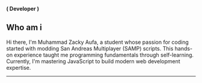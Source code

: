 **( Developer )**

## Who am i

Hi there, I'm Muhammad Zacky Aufa, a student whose passion for coding started with modding San Andreas Multiplayer (SAMP) scripts. This hands-on experience taught me programming fundamentals through self-learning. Currently, I'm mastering JavaScript to build modern web development expertise.


___